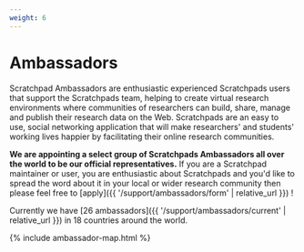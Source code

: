```yaml
---
weight: 6
---
```


Ambassadors
===========

Scratchpad Ambassadors are enthusiastic experienced Scratchpads users that support the Scratchpads team, helping to create virtual research environments where communities of researchers can build, share, manage and publish their research data on the Web. Scratchpads are an easy to use, social networking application that will make researchers' and students' working lives happier by facilitating their online research communities.

**We are appointing a select group of Scratchpads Ambassadors all over the world to be our official representatives.**
If you are a Scratchpad maintainer or user, you are enthusiastic about Scratchpads and you'd like to spread the word about it in your local or wider research community then please feel free to [apply]({{ '/support/ambassadors/form' | relative_url }}) !

Currently we have [26 ambassadors]({{ '/support/ambassadors/current' | relative_url }}) in 18 countries around the world.

{% include ambassador-map.html %}
